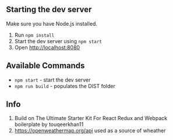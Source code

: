 ## Starting the dev server

Make sure you have Node.js installed.

1. Run `npm install`
2. Start the dev server using `npm start`
3. Open [http://localhost:8080](http://localhost:8080)

## Available Commands

- `npm start` - start the dev server
- `npm run build` - populates the DIST folder

## Info
1. Build on The Ultimate Starter Kit For React Redux and Webpack boilerplate by touqeerkhan11
2. https://openweathermap.org/api used as a source of wheather
